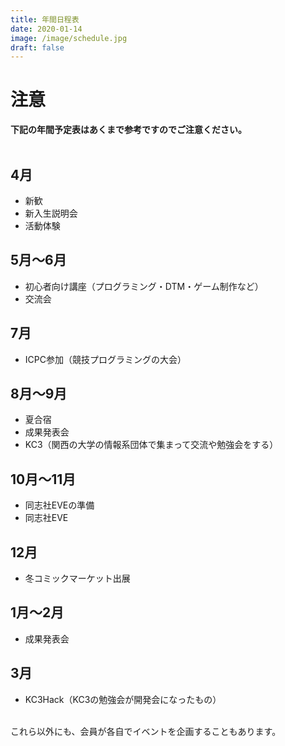 ```yaml
---
title: 年間日程表
date: 2020-01-14
image: /image/schedule.jpg
draft: false
---
```

# 注意
**下記の年間予定表はあくまで参考ですのでご注意ください。**
<br><br>
## 4月
- 新歓
- 新入生説明会
- 活動体験
## 5月～6月
- 初心者向け講座（プログラミング・DTM・ゲーム制作など）
- 交流会
## 7月
- ICPC参加（競技プログラミングの大会）
## 8月～9月
- 夏合宿
- 成果発表会
- KC3（関西の大学の情報系団体で集まって交流や勉強会をする）
## 10月～11月
- 同志社EVEの準備
- 同志社EVE
## 12月
- 冬コミックマーケット出展
## 1月～2月
- 成果発表会
## 3月
- KC3Hack（KC3の勉強会が開発会になったもの）
<br><br>


これら以外にも、会員が各自でイベントを企画することもあります。
